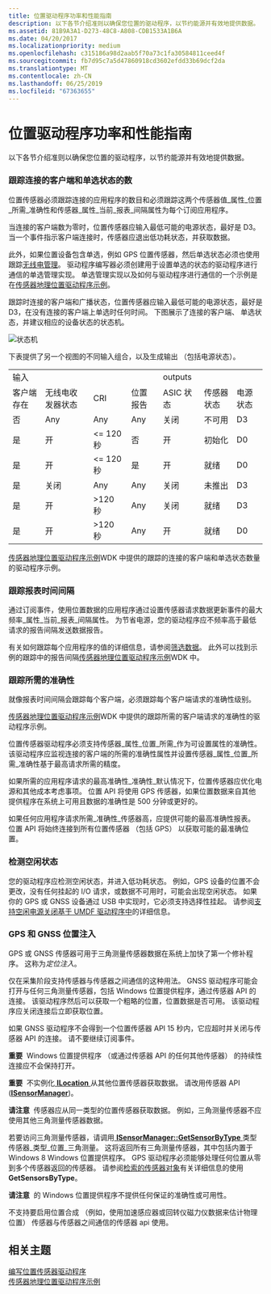 ```yaml
---
title: 位置驱动程序功率和性能指南
description: 以下各节介绍准则以确保您位置的驱动程序，以节约能源并有效地提供数据。
ms.assetid: 81B9A3A1-D273-48C8-A808-CDB1533A1B6A
ms.date: 04/20/2017
ms.localizationpriority: medium
ms.openlocfilehash: c315186a98d2aab5f70a73c1fa30584811ceed4f
ms.sourcegitcommit: fb7d95c7a5d47860918cd3602efdd33b69dcf2da
ms.translationtype: MT
ms.contentlocale: zh-CN
ms.lasthandoff: 06/25/2019
ms.locfileid: "67363655"
---
```

# <a name="location-driver-guidelines-for-power-and-performance"></a>位置驱动程序功率和性能指南


以下各节介绍准则以确保您位置的驱动程序，以节约能源并有效地提供数据。

### <a name="tracking-the-number-of-connected-clients-and-radio-state"></a>跟踪连接的客户端和单选状态的数

位置传感器必须跟踪连接的应用程序的数目和必须跟踪这两个传感器值\_属性\_位置\_所需\_准确性和传感器\_属性\_当前\_报表\_间隔属性为每个订阅应用程序。

当连接的客户端数为零时，位置传感器应输入最低可能的电源状态，最好是 D3。 当一个事件指示客户端连接时，传感器应退出低功耗状态，并获取数据。

此外，如果位置设备包含单选，例如 GPS 位置传感器，然后单选状态必须也使用跟踪[无线电管理](https://docs.microsoft.com/previous-versions/windows/hardware/radio/hh406615(v=vs.85))。 驱动程序编写器必须创建用于设置单选的状态的驱动程序进行通信的单选管理实现。 单选管理实现以及如何与驱动程序进行通信的一个示例是在[传感器地理位置驱动程序示例](sensors-geolocation-driver-sample.md)。

跟踪时连接的客户端和广播状态，位置传感器应输入最低可能的电源状态，最好是 D3，在没有连接的客户端上单选时任何时间。 下图展示了连接的客户端、 单选状态，并建议相应的设备状态的状态机。

![状态机](images/state-diagram-with-radio.png)

下表提供了另一个视图的不同输入组合，以及生成输出 （包括电源状态）。

|               |             |                  |                   |            |               |             |
|---------------|-------------|------------------|-------------------|------------|---------------|-------------|
| 输入        |             |                  |                   | outputs    |               |             |
| 客户端存在 | 无线电收发器状态 | CRI              | 位置报告 | ASIC 状态 | 传感器状态  | 电源状态 |
| 否            | Any         | Any              | Any               | 关闭        | 不可用           | D3          |
| 是           | 开          | &lt;= 120 秒 | 否                | 开         | 初始化  | D0          |
| 是           | 开          | &lt;= 120 秒 | 是               | 开         | 就绪         | D0          |
| 是           | 关闭         | Any              | Any               | 关闭        | 未推出 | D3          |
| 是           | 开          | &gt;120 秒  | Any               | 关闭        | 就绪         | D3          |
| 是           | 开          | &gt;120 秒  | Any               | 开         | 就绪         | D0          |

 

[传感器地理位置驱动程序示例](sensors-geolocation-driver-sample.md)WDK 中提供的跟踪的连接的客户端和单选状态数量的驱动程序示例。

### <a name="tracking-report-intervals"></a>跟踪报表时间间隔

通过订阅事件，使用位置数据的应用程序通过设置传感器请求数据更新事件的最大频率\_属性\_当前\_报表\_间隔属性。 为节省电源，您的驱动程序应不频率高于最低请求的报告间隔发送数据报告。

有关如何跟踪每个应用程序的值的详细信息，请参阅[筛选数据](https://docs.microsoft.com/windows-hardware/drivers/sensors/filtering-data)。 此外可以找到示例的跟踪中的报告间隔[传感器地理位置驱动程序示例](sensors-geolocation-driver-sample.md)WDK 中。

### <a name="tracking-desired-accuracy"></a>跟踪所需的准确性

就像报表时间间隔会跟踪每个客户端，必须跟踪每个客户端请求的准确性级别。

[传感器地理位置驱动程序示例](sensors-geolocation-driver-sample.md)WDK 中提供的跟踪所需的客户端请求的准确性的驱动程序示例。

位置传感器驱动程序必须支持传感器\_属性\_位置\_所需\_作为可设置属性的准确性。 该驱动程序应监视连接的客户端的所需的准确性属性并设置传感器\_属性\_位置\_所需\_准确性基于最高请求所需的精度。

如果所需的应用程序请求的最高准确性\_准确性\_默认情况下，位置传感器应优化电源和其他成本考虑事项。 位置 API 将使用 GPS 传感器，如果位置数据来自其他提供程序在系统上可用且数据的准确性是 500 分钟或更好的。

如果任何应用程序请求所需\_准确性\_传感器高，应提供可能的最高准确性报表。 位置 API 将始终连接到所有位置传感器 （包括 GPS） 以获取可能的最准确位置。

### <a name="detecting-idle-states"></a>检测空闲状态

您的驱动程序应检测空闲状态，并进入低功耗状态。 例如，GPS 设备的位置不会更改，没有任何挂起的 I/O 请求，或数据不可用时，可能会出现空闲状态。 如果你的 GPS 或 GNSS 设备通过 USB 中实现时，它必须支持选择性挂起。 请参阅[支持空闲电源关闭基于 UMDF 驱动程序中](https://docs.microsoft.com/windows-hardware/drivers/wdf/supporting-idle-power-down-in-umdf-drivers)的详细信息。

### <a name="position-injection-for-gps-and-gnss"></a>GPS 和 GNSS 位置注入

GPS 或 GNSS 传感器可用于三角测量传感器数据在系统上加快了第一个修补程序。 这称为*定位注入*。

仅在采集阶段支持传感器与传感器之间通信的这种用法。 GNSS 驱动程序可能会打开与任何三角测量传感器，包括 Windows 位置提供程序，通过传感器 API 的连接。 该驱动程序然后可以获取一个粗略的位置，位置数据是否可用。 该驱动程序应关闭连接后立即获取位置。

如果 GNSS 驱动程序不会得到一个位置传感器 API 15 秒内，它应超时并关闭与传感器 API 的连接。 请不要继续订阅事件。

**重要**  Windows 位置提供程序 （或通过传感器 API 的任何其他传感器） 的持续性连接应不会保持打开。

 

**重要**  不实例化[ **ILocation** ](https://docs.microsoft.com/windows/desktop/api/locationapi/nn-locationapi-ilocation)从其他位置传感器获取数据。 请改用传感器 API ([**ISensorManager**](https://docs.microsoft.com/windows/desktop/api/sensorsapi/nn-sensorsapi-isensormanager))。

 

**请注意**  传感器应从同一类型的位置传感器获取数据。 例如，三角测量传感器不应使用其他三角测量传感器数据。

 

若要访问三角测量传感器，请调用[ **ISensorManager::GetSensorByType** ](https://docs.microsoft.com/windows/desktop/api/sensorsapi/nf-sensorsapi-isensormanager-getsensorsbytype)类型传感器\_类型\_位置\_三角测量。 这将返回所有三角测量传感器，其中包括内置于 Windows 8 Windows 位置提供程序。 GPS 驱动程序必须能够处理任何位置从零到多个传感器返回的传感器。 请参阅[检索的传感器对象](https://docs.microsoft.com/windows/desktop/SensorsAPI/retrieving-a-sensor)有关详细信息的使用**GetSensorsByType**。

**请注意**  的 Windows 位置提供程序不提供任何保证的准确性或可用性。

 

不支持要启用位置合成 （例如，使用加速感应器或回转仪磁力仪数据来估计物理位置） 传感器与传感器之间通信的传感器 api 使用。

## <a name="related-topics"></a>相关主题
[编写位置传感器驱动程序](writing-a-location-sensor-driver.md)  
[传感器地理位置驱动程序示例](sensors-geolocation-driver-sample.md)  



